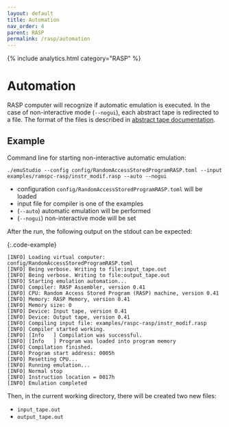 ```yaml
---
layout: default
title: Automation
nav_order: 4
parent: RASP
permalink: /rasp/automation
---
```


{% include analytics.html category="RASP" %}

# Automation

RASP computer will recognize if automatic emulation is executed. In the case of non-interactive mode (`--nogui`),
each abstract tape is redirected to a file. The format of the files is described in
[abstract tape documentation]({{site.baseurl}}/ram/abstract-tape).

## Example

Command line for starting non-interactive automatic emulation:

    ./emuStudio --config config/RandomAccessStoredProgramRASP.toml --input examples/ramspc-rasp/instr_modif.rasp --auto --nogui

- configuration `config/RandomAccessStoredProgramRASP.toml` will be loaded
- input file for compiler is one of the examples
- (`--auto`) automatic emulation will be performed
- (`--nogui`) non-interactive mode will be set

After the run, the following output on the stdout can be expected:

{:.code-example}
```
[INFO] Loading virtual computer: config/RandomAccessStoredProgramRASP.toml
[INFO] Being verbose. Writing to file:input_tape.out
[INFO] Being verbose. Writing to file:output_tape.out
[INFO] Starting emulation automation...
[INFO] Compiler: RASP Assembler, version 0.41
[INFO] CPU: Random Access Stored Program (RASP) machine, version 0.41
[INFO] Memory: RASP Memory, version 0.41
[INFO] Memory size: 0
[INFO] Device: Input tape, version 0.41
[INFO] Device: Output tape, version 0.41
[INFO] Compiling input file: examples/raspc-rasp/instr_modif.rasp
[INFO] Compiler started working.
[INFO] [Info   ] Compilation was successful.
[INFO] [Info   ] Program was loaded into program memory
[INFO] Compilation finished.
[INFO] Program start address: 0005h
[INFO] Resetting CPU...
[INFO] Running emulation...
[INFO] Normal stop
[INFO] Instruction location = 0017h
[INFO] Emulation completed
```

Then, in the current working directory, there will be created two new files:

- `input_tape.out`
- `output_tape.out`
